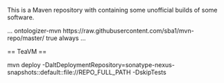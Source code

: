 This is a Maven repository with containing some unofficial builds of
some software.

 <repositories>
     ...
     <repository>
         <id>ontologizer-mvn</id>
         <url>https://raw.githubusercontent.com/sba1/mvn-repo/master/</url>
         <snapshots>
             <enabled>true</enabled>
             <updatePolicy>always</updatePolicy>
         </snapshots>
     </repository>
     ...
 </repositories>

== TeaVM ==

 mvn deploy -DaltDeploymentRepository=sonatype-nexus-snapshots::default::file://REPO_FULL_PATH -DskipTests
